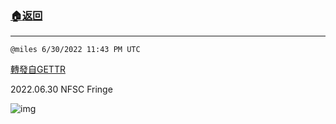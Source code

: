 ###  [:house:返回](README.md)
---


`@miles 6/30/2022 11:43 PM UTC`

[轉發自GETTR](https://gettr.com/post/p1gilby129b)

2022.06.30 NFSC Fringe

![img](https://media.gettr.com/group33/origin/2022/06/30/23/e59b7dc9-0a88-6c0d-b2b4-e77b26a19f57/6383d6c383a688bc0ce747d8282e44b3.jpeg)
